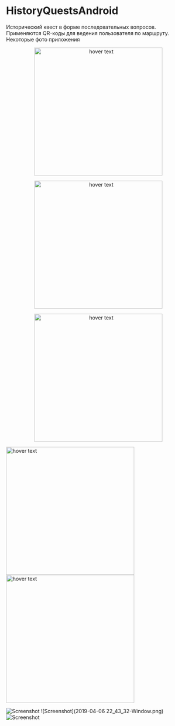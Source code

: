 # HistoryQuestsAndroid

Исторический квест в форме последовательных вопросов. Применяются QR-коды для ведения пользователя по маршруту. 
Некоторые фото приложения
<p align="center">
  <img src="PQw-VomJTPM.jpg" width="350" title="hover text">
</p>
<p align="center">
  <img src="2019-04-06 22_43_32-Window.png" width="350" title="hover text">
</p>
<p align="center">
  <img src="R0eHLIcJBkY.jpg" width="350" title="hover text">
</p>
  
  <img src="2019-04-06 22_43_32-Window.png" width="350" title="hover text">
  <img src="R0eHLIcJBkY.jpg" width="350" title="hover text">

![Screenshot](PQw-VomJTPM.jpg)
![Screenshot](2019-04-06 22_43_32-Window.png)
![Screenshot](R0eHLIcJBkY.jpg)
